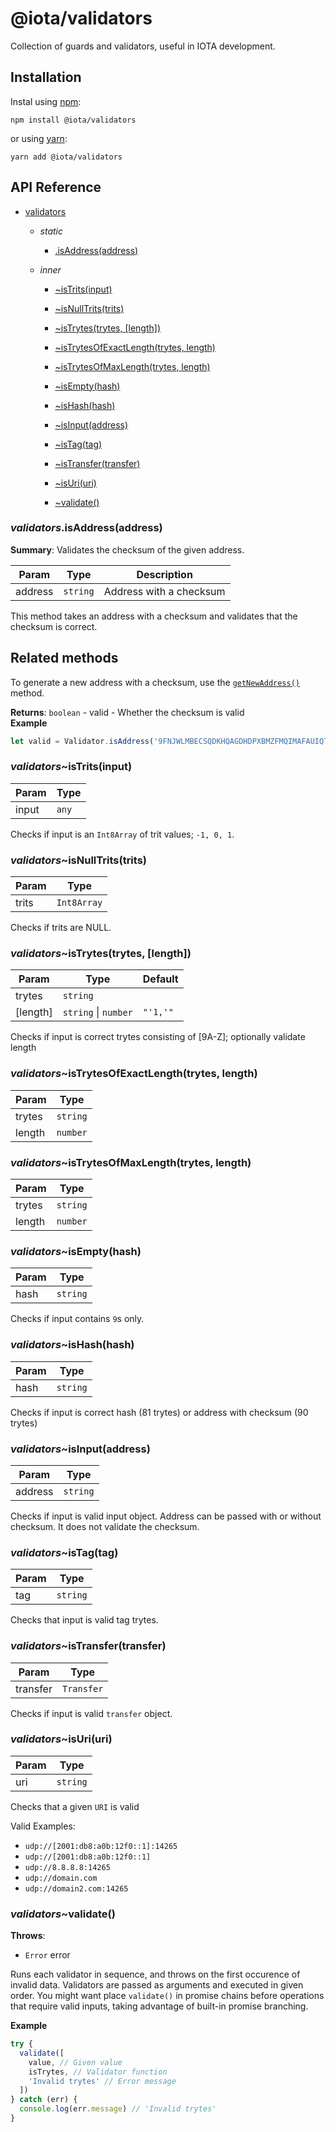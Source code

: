 # @iota/validators

Collection of guards and validators, useful in IOTA development.

## Installation

Instal using [npm](https://www.npmjs.org/):
```
npm install @iota/validators
```

or using [yarn](https://yarnpkg.com/):

```
yarn add @iota/validators
```

## API Reference

    
* [validators](#module_validators)

    * _static_
        * [.isAddress(address)](#module_validators.isAddress)

    * _inner_
        * [~isTrits(input)](#module_validators..isTrits)

        * [~isNullTrits(trits)](#module_validators..isNullTrits)

        * [~isTrytes(trytes, [length])](#module_validators..isTrytes)

        * [~isTrytesOfExactLength(trytes, length)](#module_validators..isTrytesOfExactLength)

        * [~isTrytesOfMaxLength(trytes, length)](#module_validators..isTrytesOfMaxLength)

        * [~isEmpty(hash)](#module_validators..isEmpty)

        * [~isHash(hash)](#module_validators..isHash)

        * [~isInput(address)](#module_validators..isInput)

        * [~isTag(tag)](#module_validators..isTag)

        * [~isTransfer(transfer)](#module_validators..isTransfer)

        * [~isUri(uri)](#module_validators..isUri)

        * [~validate()](#module_validators..validate)


<a name="module_validators.isAddress"></a>

### *validators*.isAddress(address)
**Summary**: Validates the checksum of the given address.  

| Param | Type | Description |
| --- | --- | --- |
| address | <code>string</code> | Address with a checksum |

This method takes an address with a checksum and validates that the checksum is correct.

## Related methods

To generate a new address with a checksum, use the [`getNewAddress()`](#module_core.getNewAddress) method.

**Returns**: <code>boolean</code> - valid - Whether the checksum is valid  
**Example**  
```js
let valid = Validator.isAddress('9FNJWLMBECSQDKHQAGDHDPXBMZFMQIMAFAUIQTDECJVGKJBKHLEBVU9TWCTPRJGYORFDSYENIQKBVSYKW9NSLGS9UW');
```
<a name="module_validators..isTrits"></a>

### *validators*~isTrits(input)

| Param | Type |
| --- | --- |
| input | <code>any</code> | 

Checks if input is an `Int8Array` of trit values; `-1, 0, 1`.

<a name="module_validators..isNullTrits"></a>

### *validators*~isNullTrits(trits)

| Param | Type |
| --- | --- |
| trits | <code>Int8Array</code> | 

Checks if trits are NULL.

<a name="module_validators..isTrytes"></a>

### *validators*~isTrytes(trytes, [length])

| Param | Type | Default |
| --- | --- | --- |
| trytes | <code>string</code> |  | 
| [length] | <code>string</code> \| <code>number</code> | <code>&quot;&#x27;1,&#x27;&quot;</code> | 

Checks if input is correct trytes consisting of [9A-Z]; optionally validate length

<a name="module_validators..isTrytesOfExactLength"></a>

### *validators*~isTrytesOfExactLength(trytes, length)

| Param | Type |
| --- | --- |
| trytes | <code>string</code> | 
| length | <code>number</code> | 

<a name="module_validators..isTrytesOfMaxLength"></a>

### *validators*~isTrytesOfMaxLength(trytes, length)

| Param | Type |
| --- | --- |
| trytes | <code>string</code> | 
| length | <code>number</code> | 

<a name="module_validators..isEmpty"></a>

### *validators*~isEmpty(hash)

| Param | Type |
| --- | --- |
| hash | <code>string</code> | 

Checks if input contains `9`s only.

<a name="module_validators..isHash"></a>

### *validators*~isHash(hash)

| Param | Type |
| --- | --- |
| hash | <code>string</code> | 

Checks if input is correct hash (81 trytes) or address with checksum (90 trytes)

<a name="module_validators..isInput"></a>

### *validators*~isInput(address)

| Param | Type |
| --- | --- |
| address | <code>string</code> | 

Checks if input is valid input object. Address can be passed with or without checksum.
It does not validate the checksum.

<a name="module_validators..isTag"></a>

### *validators*~isTag(tag)

| Param | Type |
| --- | --- |
| tag | <code>string</code> | 

Checks that input is valid tag trytes.

<a name="module_validators..isTransfer"></a>

### *validators*~isTransfer(transfer)

| Param | Type |
| --- | --- |
| transfer | <code>Transfer</code> | 

Checks if input is valid `transfer` object.

<a name="module_validators..isUri"></a>

### *validators*~isUri(uri)

| Param | Type |
| --- | --- |
| uri | <code>string</code> | 

Checks that a given `URI` is valid

Valid Examples:
- `udp://[2001:db8:a0b:12f0::1]:14265`
- `udp://[2001:db8:a0b:12f0::1]`
- `udp://8.8.8.8:14265`
- `udp://domain.com`
- `udp://domain2.com:14265`

<a name="module_validators..validate"></a>

### *validators*~validate()
**Throws**:

- <code>Error</code> error

Runs each validator in sequence, and throws on the first occurence of invalid data.
Validators are passed as arguments and executed in given order.
You might want place `validate()` in promise chains before operations that require valid inputs,
taking advantage of built-in promise branching.

**Example**  
```js
try {
  validate([
    value, // Given value
    isTrytes, // Validator function
    'Invalid trytes' // Error message
  ])
} catch (err) {
  console.log(err.message) // 'Invalid trytes'
}
```
